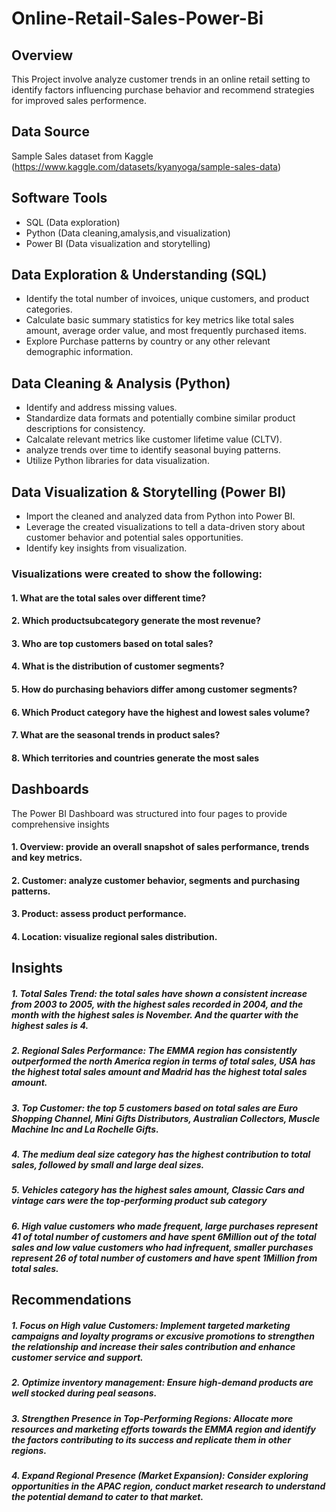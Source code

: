 # Online-Retail-Sales-Power-Bi
## Overview
This Project involve analyze customer trends in an online retail setting to identify factors influencing purchase behavior and recommend strategies for improved sales performence.
## Data Source
Sample Sales dataset from Kaggle (https://www.kaggle.com/datasets/kyanyoga/sample-sales-data)
## Software Tools
- SQL (Data exploration)
- Python (Data cleaning,amalysis,and visualization)
- Power BI (Data visualization and storytelling)
## Data Exploration & Understanding (SQL)
 - Identify the total number of invoices, unique customers, and product categories.
 - Calculate basic summary statistics for key metrics like total sales amount, average order value, and most frequently purchased items.
 - Explore Purchase patterns by country or any other relevant demographic information.
## Data Cleaning & Analysis (Python)
- Identify and address missing values.
- Standardize data formats and potentially combine similar product descriptions for consistency.
- Calcalate relevant metrics like customer lifetime value (CLTV).
- analyze trends over time to identify seasonal buying patterns.
- Utilize Python libraries for data visualization.
## Data Visualization & Storytelling (Power BI)
- Import the cleaned and analyzed data from Python into Power BI.
- Leverage the created visualizations to tell a data-driven story about customer behavior and potential sales opportunities.
- Identify key insights from visualization.

### Visualizations were created to show the following:
#### 1.	What are the total sales over different time?
#### 2.	Which productsubcategory generate the most revenue?
#### 3.	Who are top customers based on total sales?
#### 4.	What is the distribution of customer segments?
#### 5.	How do purchasing behaviors differ among customer segments?
#### 6.	Which Product category have the highest and lowest sales volume?
#### 7.	What are the seasonal trends in product sales?
#### 8.	Which territories and countries generate the most sales

## Dashboards
The Power BI Dashboard was structured into four pages to provide comprehensive insights
#### 1.	Overview: provide an overall snapshot of sales performance, trends and key metrics.
#### 2.	Customer: analyze customer behavior, segments and purchasing patterns. 
#### 3.	Product: assess product performance.
#### 4.	Location: visualize regional sales distribution. 

## Insights
##### 1.	Total Sales Trend: the total sales have shown a consistent increase from 2003 to 2005, with the highest sales recorded in 2004, and the month with the highest sales is November. And the quarter with the highest sales is 4.
##### 2.	Regional Sales Performance: The EMMA region has consistently outperformed the north America region in terms of total sales, USA has the highest total sales amount and Madrid has the highest total sales amount.
##### 3.	Top Customer: the top 5 customers based on total sales are Euro Shopping Channel, Mini Gifts Distributors, Australian Collectors, Muscle Machine Inc and La Rochelle Gifts.
##### 4.	 The medium deal size category has the highest contribution to total sales, followed by small and large deal sizes.
##### 5.	 Vehicles category has the highest sales amount, Classic Cars and vintage cars were the top-performing product sub category
##### 6.	High value customers who made frequent, large purchases represent 41 of total number of customers and have spent 6Million out of the total sales and low value customers who had infrequent, smaller purchases represent 26 of total number of customers and have spent 1Million from total sales.
## Recommendations
##### 1.	Focus on High value Customers: Implement targeted marketing campaigns and loyalty programs or excusive promotions to strengthen the relationship and increase their sales contribution and enhance customer service and support.
##### 2.	Optimize inventory management: Ensure high-demand products are well stocked during peal seasons.
##### 3.	Strengthen Presence in Top-Performing Regions: Allocate more resources and marketing efforts towards the EMMA region and identify the factors contributing to its success and replicate them in other regions.
##### 4.	Expand Regional Presence (Market Expansion): Consider exploring opportunities in the APAC region, conduct market research to understand the potential demand to cater to that market.
  








